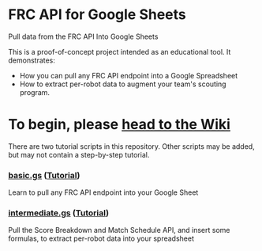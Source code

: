 # FRC API for Google Sheets
Pull data from the FRC API Into Google Sheets

This is a proof-of-concept project intended as an educational tool. It demonstrates:
- How you can pull any FRC API endpoint into a Google Spreadsheet
- How to extract per-robot data to augment your team's scouting program.

# To begin, please [head to the Wiki](https://github.com/jaredhasenklein/FRC-API-for-Google-Sheets/wiki)

There are two tutorial scripts in this repository. Other scripts may be added, but may not contain a step-by-step tutorial.
### [basic.gs](https://github.com/jaredhasenklein/FRC-API-for-Google-Sheets/blob/main/Basic.gs)	([Tutorial](https://github.com/jaredhasenklein/FRC-API-for-Google-Sheets/wiki/Writing-your-first-script))	
Learn to pull any FRC API endpoint into your Google Sheet

### [intermediate.gs](https://github.com/jaredhasenklein/FRC-API-for-Google-Sheets/blob/main/Intermediate.gs)	([Tutorial](https://github.com/jaredhasenklein/FRC-API-for-Google-Sheets/wiki/Writing-a-more-advanced-script)) 
Pull the Score Breakdown and Match Schedule API, and insert some formulas, to extract per-robot data into your spreadsheet
